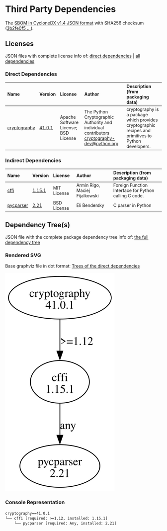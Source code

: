 # Third Party Dependencies

<!--[[[fill sbom_sha256()]]]-->
The [SBOM in CycloneDX v1.4 JSON format](https://git.sr.ht/~sthagen/vastaanottaa/blob/default/sbom.json) with SHA256 checksum ([3b2fe0f5 ...](https://git.sr.ht/~sthagen/vastaanottaa/blob/default/sbom.json.sha256 "sha256:3b2fe0f52eb6e700699de94c29cf5eb057770dc2bb8e5f4d19222a4d0bf2cb4a")).
<!--[[[end]]] (checksum: ebe3105113b505fee1010af2f43c200c)-->
## Licenses 

JSON files with complete license info of: [direct dependencies](direct-dependency-licenses.json) | [all dependencies](all-dependency-licenses.json)

### Direct Dependencies

<!--[[[fill direct_dependencies_table()]]]-->
| Name                                                 | Version                                                 | License                              | Author                                                                                       | Description (from packaging data)                                                                   |
|:-----------------------------------------------------|:--------------------------------------------------------|:-------------------------------------|:---------------------------------------------------------------------------------------------|:----------------------------------------------------------------------------------------------------|
| [cryptography](https://github.com/pyca/cryptography) | [41.0.1](https://pypi.org/project/cryptography/41.0.1/) | Apache Software License; BSD License | The Python Cryptographic Authority and individual contributors <cryptography-dev@python.org> | cryptography is a package which provides cryptographic recipes and primitives to Python developers. |
<!--[[[end]]] (checksum: 3699b02c2b519bcec73f6d3a8a8d05bf)-->

### Indirect Dependencies

<!--[[[fill indirect_dependencies_table()]]]-->
| Name                                             | Version                                          | License     | Author                         | Description (from packaging data)                     |
|:-------------------------------------------------|:-------------------------------------------------|:------------|:-------------------------------|:------------------------------------------------------|
| [cffi](http://cffi.readthedocs.org)              | [1.15.1](https://pypi.org/project/cffi/1.15.1/)  | MIT License | Armin Rigo, Maciej Fijalkowski | Foreign Function Interface for Python calling C code. |
| [pycparser](https://github.com/eliben/pycparser) | [2.21](https://pypi.org/project/pycparser/2.21/) | BSD License | Eli Bendersky                  | C parser in Python                                    |
<!--[[[end]]] (checksum: 670b9b7cbd852440c4c48f5792c67d06)-->

## Dependency Tree(s)

JSON file with the complete package dependency tree info of: [the full dependency tree](package-dependency-tree.json)

### Rendered SVG

Base graphviz file in dot format: [Trees of the direct dependencies](package-dependency-tree.dot.txt)

<img src="./package-dependency-tree.svg" alt="Trees of the direct dependencies" title="Trees of the direct dependencies"/>

### Console Representation

<!--[[[fill dependency_tree_console_text()]]]-->
````console
cryptography==41.0.1
└── cffi [required: >=1.12, installed: 1.15.1]
    └── pycparser [required: Any, installed: 2.21]
````
<!--[[[end]]] (checksum: 5ffa82036ac2e13f4ed564f7f19c4f14)-->
